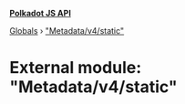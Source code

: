 **[Polkadot JS API](../README.md)**

[Globals](../globals.md) › [&quot;Metadata/v4/static&quot;](_metadata_v4_static_.md)

# External module: "Metadata/v4/static"

